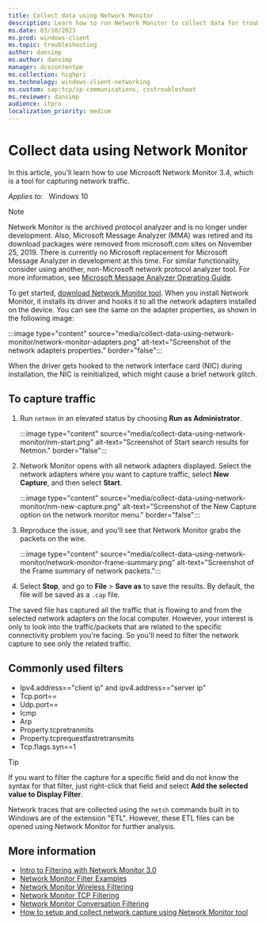 ```yaml
---
title: Collect data using Network Monitor
description: Learn how to run Network Monitor to collect data for troubleshooting TCP/IP connectivity.
ms.date: 03/10/2023
ms.prod: windows-client
ms.topic: troubleshooting
author: dansimp
ms.author: dansimp
manager: dcscontentpm
ms.collection: highpri
ms.technology: windows-client-networking
ms.custom: sap:tcp/ip-communications, csstroubleshoot
ms.reviewer: dansimp
audience: itpro
localization_priority: medium
---
```

# Collect data using Network Monitor

In this article, you'll learn how to use Microsoft Network Monitor 3.4, which is a tool for capturing network traffic.

_Applies to:_ &nbsp; Windows 10

> [!NOTE]
> Network Monitor is the archived protocol analyzer and is no longer under development. Also, Microsoft Message Analyzer (MMA) was retired and its download packages were removed from microsoft.com sites on November 25, 2019. There is currently no Microsoft replacement for Microsoft Message Analyzer in development at this time.  For similar functionality, consider using another, non-Microsoft network protocol analyzer tool. For more information, see [Microsoft Message Analyzer Operating Guide](/message-analyzer/microsoft-message-analyzer-operating-guide).

To get started, [download Network Monitor tool](https://www.microsoft.com/download/details.aspx?id=4865). When you install Network Monitor, it installs its driver and hooks it to all the network adapters installed on the device. You can see the same on the adapter properties, as shown in the following image:

:::image type="content" source="media/collect-data-using-network-monitor/network-monitor-adapters.png" alt-text="Screenshot of the network adapters properties." border="false":::

When the driver gets hooked to the network interface card (NIC) during installation, the NIC is reinitialized, which might cause a brief network glitch.

## To capture traffic

1. Run `netmon` in an elevated status by choosing **Run as Administrator**.

    :::image type="content" source="media/collect-data-using-network-monitor/nm-start.png" alt-text="Screenshot of Start search results for Netmon." border="false":::

2. Network Monitor opens with all network adapters displayed. Select the network adapters where you want to capture traffic, select **New Capture**, and then select **Start**.

    :::image type="content" source="media/collect-data-using-network-monitor/nm-new-capture.png" alt-text="Screenshot of the New Capture option on the network monitor menu." border="false":::

3. Reproduce the issue, and you'll see that Network Monitor grabs the packets on the wire.

    :::image type="content" source="media/collect-data-using-network-monitor/network-monitor-frame-summary.png" alt-text="Screenshot of the Frame summary of network packets.":::

4. Select **Stop**, and go to **File** > **Save as** to save the results. By default, the file will be saved as a `.cap` file.

The saved file has captured all the traffic that is flowing to and from the selected network adapters on the local computer. However, your interest is only to look into the traffic/packets that are related to the specific connectivity problem you're facing. So you'll need to filter the network capture to see only the related traffic.

## Commonly used filters

- Ipv4.address=="client ip" and ipv4.address=="server ip"
- Tcp.port==
- Udp.port==
- Icmp
- Arp
- Property.tcpretranmits
- Property.tcprequestfastretransmits
- Tcp.flags.syn==1

> [!TIP]
> If you want to filter the capture for a specific field and do not know the syntax for that filter, just right-click that field and select **Add the selected value to Display Filter**.

Network traces that are collected using the `netsh` commands built in to Windows are of the extension "ETL". However, these ETL files can be opened using Network Monitor for further analysis.

## More information

- [Intro to Filtering with Network Monitor 3.0](/archive/blogs/netmon/intro-to-filtering-with-network-monitor-3-0)
- [Network Monitor Filter Examples](https://blogs.technet.microsoft.com/rmilne/2016/08/11/network-monitor-filter-examples/)
- [Network Monitor Wireless Filtering](https://social.technet.microsoft.com/wiki/contents/articles/1900.network-monitor-wireless-filtering.aspx)
- [Network Monitor TCP Filtering](https://social.technet.microsoft.com/wiki/contents/articles/1134.network-monitor-tcp-filtering.aspx)
- [Network Monitor Conversation Filtering](https://social.technet.microsoft.com/wiki/contents/articles/1829.network-monitor-conversation-filtering.aspx)
- [How to setup and collect network capture using Network Monitor tool](/archive/blogs/msindiasupp/how-to-setup-and-collect-network-capture-using-network-monitor-tool)
